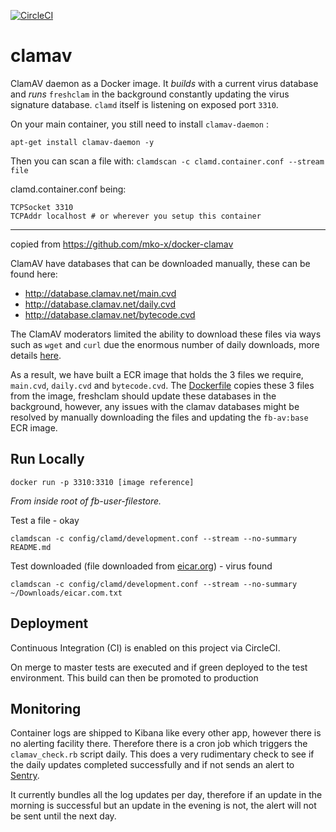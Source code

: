 [![CircleCI](https://circleci.com/gh/ministryofjustice/clamav/tree/master.svg?style=svg)](https://circleci.com/gh/ministryofjustice/clamav/tree/master)

# clamav

ClamAV daemon as a Docker image. It *builds* with a current virus database and
*runs* `freshclam` in the background constantly updating the virus signature database. `clamd` itself
is listening on exposed port `3310`.

On your main container, you still need to install `clamav-daemon` :

`apt-get install clamav-daemon -y`

Then you can scan a file with: `clamdscan -c clamd.container.conf --stream file`

clamd.container.conf being:
```
TCPSocket 3310
TCPAddr localhost # or wherever you setup this container
```

---

copied from https://github.com/mko-x/docker-clamav

ClamAV have databases that can be downloaded manually, these can be found here:
- http://database.clamav.net/main.cvd
- http://database.clamav.net/daily.cvd
- http://database.clamav.net/bytecode.cvd

The ClamAV moderators limited the ability to download these files via ways such as `wget` and `curl` due the enormous number of daily downloads, more details [here](https://www.mail-archive.com/clamav-users@lists.clamav.net/msg49810.html).

As a result, we have built a ECR image that holds the 3 files we require, `main.cvd`, `daily.cvd` and `bytecode.cvd`.
The [Dockerfile](Dockerfile) copies these 3 files from the image, freshclam should update these databases in the background, however, any issues with the clamav databases might be resolved by manually downloading the files and updating the `fb-av:base` ECR image.

## Run Locally
`docker run -p 3310:3310 [image reference]`

*From inside root of fb-user-filestore.*

Test a file - okay

`clamdscan -c config/clamd/development.conf --stream --no-summary README.md`

Test downloaded (file downloaded from [eicar.org](https://www.eicar.org/)) - virus found

`clamdscan -c config/clamd/development.conf --stream --no-summary ~/Downloads/eicar.com.txt`

## Deployment

Continuous Integration (CI) is enabled on this project via CircleCI.

On merge to master tests are executed and if green deployed to the test environment. This build can then be promoted to production

## Monitoring

Container logs are shipped to Kibana like every other app, however there is no alerting facility there. Therefore there is a cron job which triggers the `clamav_check.rb` script daily. This does a very rudimentary check to see if the daily updates completed successfully and if not sends an alert to [Sentry](https://sentry.service.dsd.io/).

It currently bundles all the log updates per day, therefore if an update in the morning is successful but an update in the evening is not, the alert will not be sent until the next day.
